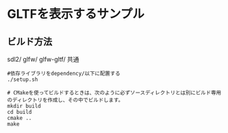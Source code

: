 # GLTFを表示するサンプル

## ビルド方法

sdl2/ glfw/ glfw-gltf/ 共通

```
#依存ライブラリをdependency/以下に配置する
./setup.sh

# CMakeを使ってビルドするときは、次のように必ずソースディレクトリとは別にビルド専用のディレクトリを作成し、その中でビルドします。
mkdir build
cd build
cmake ..
make
```